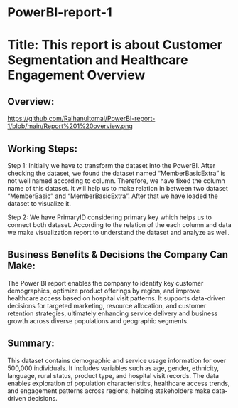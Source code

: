 # PowerBI-report-1
# Title: This report is about Customer Segmentation and Healthcare Engagement Overview

## Overview:
https://github.com/Raihanultomal/PowerBI-report-1/blob/main/Report%201%20overview.png

## Working Steps:
Step 1:
Initially we have to transform the dataset into the PowerBI. After checking the dataset, we found the dataset named “MemberBasicExtra” is not well named according to column. Therefore, we have fixed the column name of this dataset. It will help us to make relation in between two dataset “MemberBasic” and “MemberBasicExtra”. After that we have loaded the dataset to visualize it. 

Step 2:
We have PrimaryID considering primary key which helps us to connect both dataset. According to the relation of the each column and data we make visualization report to understand the dataset and analyze as well. 

## Business Benefits & Decisions the Company Can Make:

The Power BI report enables the company to identify key customer demographics, optimize product offerings by region, and improve healthcare access based on hospital visit patterns. It supports data-driven decisions for targeted marketing, resource allocation, and customer retention strategies, ultimately enhancing service delivery and business growth across diverse populations and geographic segments.

## Summary:

This dataset contains demographic and service usage information for over 500,000 individuals. It includes variables such as age, gender, ethnicity, language, rural status, product type, and hospital visit records. The data enables exploration of population characteristics, healthcare access trends, and engagement patterns across regions, helping stakeholders make data-driven decisions.
